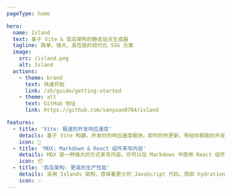 ```yaml
---
pageType: home

hero:
  name: Island
  text: 基于 Vite & 孤岛架构的静态站点生成器
  tagline: 简单、强大、高性能的现代化 SSG 方案
  image:
    src: /island.png
    alt: Island
  actions:
    - theme: brand
      text: 快速开始
      link: /zh/guide/getting-started
    - theme: alt
      text: GitHub 地址
      link: https://github.com/sanyuan0704/island

features:
  - title: 'Vite: 极速的开发响应速度'
    details: 基于 Vite 构建，开发时的响应速度极快，即时的热更新，带给你极致的开发体验。
    icon: 🚀
  - title: 'MDX: Markdown & React 组件来写内容'
    details: MDX 是一种强大的方式来写内容。你可以在 Markdown 中使用 React 组件。
    icon: 📦
  - title: '孤岛架构: 更高的生产性能'
    details: 采用 Islands 架构，意味着更少的 JavaScript 代码、局部 hydration， 从而带来更好的首屏性能。
    icon: ✨
---
```

